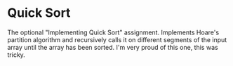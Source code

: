 # Quick Sort

The optional "Implementing Quick Sort" assignment. Implements Hoare's partition algorithm and recursively calls it on different segments of the input array until the array has been sorted. I'm very proud of this one, this was tricky.
